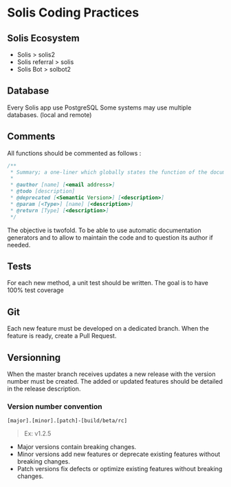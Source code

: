 # Solis Coding Practices 


## Solis Ecosystem

- Solis > solis2
- Solis referral > solis
- Solis Bot > solbot2


## Database

Every Solis app use PostgreSQL
Some systems may use multiple databases. (local and remote)

## Comments

All functions should be commented as follows :

```php
/**
 * Summary; a one-liner which globally states the function of the documented element. 
 * 
 * @author [name] [<email address>]
 * @todo [description]
 * @deprecated [<Semantic Version>] [<description>]
 * @param [<Type>] [name] [<description>]
 * @return [Type] [<description>]
 */
```

The objective is twofold. To be able to use automatic documentation generators and to allow to maintain the code and to question its author if needed.

## Tests

For each new method, a unit test should be written.
The goal is to have 100% test coverage

## Git

Each new feature must be developed on a dedicated branch. When the feature is ready, create a Pull Request.

## Versionning

When the master branch receives updates a new release with the version number must be created. The added or updated features should be detailed in the release description.

### Version number convention

`[major].[minor].[patch]-[build/beta/rc]`

> Ex: v1.2.5

- Major versions contain breaking changes.
- Minor versions add new features or deprecate existing features without breaking changes.
- Patch versions fix defects or optimize existing features without breaking changes.
